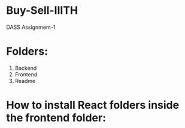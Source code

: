 # Buy-Sell-IIITH
DASS Assignment-1

# Folders:
1. Backend
2. Frontend
3. Readme

# How to install React folders inside the frontend folder:

